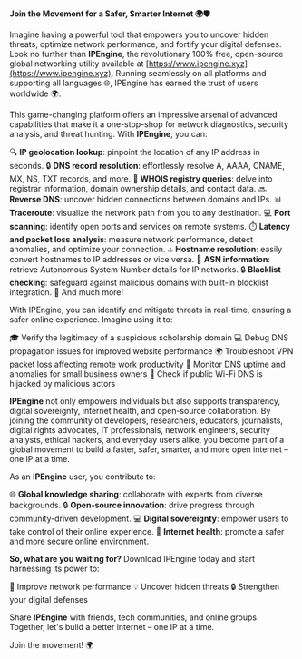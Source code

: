 **Join the Movement for a Safer, Smarter Internet 🌍🛡️**

Imagine having a powerful tool that empowers you to uncover hidden threats, optimize network performance, and fortify your digital defenses. Look no further than **IPEngine**, the revolutionary 100% free, open-source global networking utility available at [https://www.ipengine.xyz](https://www.ipengine.xyz). Running seamlessly on all platforms and supporting all languages 🌐, IPEngine has earned the trust of users worldwide 🌍.

This game-changing platform offers an impressive arsenal of advanced capabilities that make it a one-stop-shop for network diagnostics, security analysis, and threat hunting. With **IPEngine**, you can:

 🔍 **IP geolocation lookup**: pinpoint the location of any IP address in seconds.
 🔒 **DNS record resolution**: effortlessly resolve A, AAAA, CNAME, MX, NS, TXT records, and more.
 🔮 **WHOIS registry queries**: delve into registrar information, domain ownership details, and contact data.
 🔜 **Reverse DNS**: uncover hidden connections between domains and IPs.
 📊 **Traceroute**: visualize the network path from you to any destination.
 💻 **Port scanning**: identify open ports and services on remote systems.
 ⏱️ **Latency and packet loss analysis**: measure network performance, detect anomalies, and optimize your connection.
 🔝 **Hostname resolution**: easily convert hostnames to IP addresses or vice versa.
 📡 **ASN information**: retrieve Autonomous System Number details for IP networks.
 🔒 **Blacklist checking**: safeguard against malicious domains with built-in blocklist integration.
 🚀 And much more!

With IPEngine, you can identify and mitigate threats in real-time, ensuring a safer online experience. Imagine using it to:

🎓 Verify the legitimacy of a suspicious scholarship domain
💻 Debug DNS propagation issues for improved website performance
🌍 Troubleshoot VPN packet loss affecting remote work productivity
🛒 Monitor DNS uptime and anomalies for small business owners
🚀 Check if public Wi-Fi DNS is hijacked by malicious actors

**IPEngine** not only empowers individuals but also supports transparency, digital sovereignty, internet health, and open-source collaboration. By joining the community of developers, researchers, educators, journalists, digital rights advocates, IT professionals, network engineers, security analysts, ethical hackers, and everyday users alike, you become part of a global movement to build a faster, safer, smarter, and more open internet – one IP at a time.

As an **IPEngine** user, you contribute to:

 🌐 **Global knowledge sharing**: collaborate with experts from diverse backgrounds.
 🔒 **Open-source innovation**: drive progress through community-driven development.
 💻 **Digital sovereignty**: empower users to take control of their online experience.
 🔑 **Internet health**: promote a safer and more secure online environment.

**So, what are you waiting for?** Download IPEngine today and start harnessing its power to:

🚀 Improve network performance
💡 Uncover hidden threats
🔒 Strengthen your digital defenses

Share **IPEngine** with friends, tech communities, and online groups. Together, let's build a better internet – one IP at a time.

Join the movement! 🌍